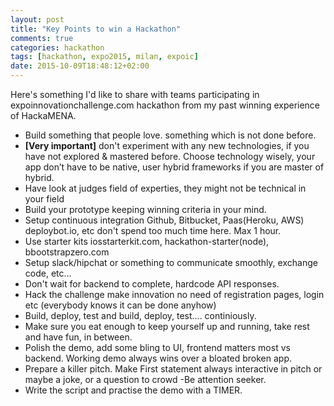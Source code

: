```yaml
---
layout: post
title: "Key Points to win a Hackathon"
comments: true
categories: hackathon
tags: [hackathon, expo2015, milan, expoic]
date: 2015-10-09T18:48:12+02:00
---
```


Here's something I'd like to share with teams participating in expoinnovationchallenge.com hackathon from my past winning experience of HackaMENA.

- Build something that people love. something which is not done before.
- **[Very important]** don't experiment with any new technologies, if you have not explored & mastered before. Choose technology wisely, your app don’t have to be native, user hybrid frameworks if you are master of hybrid.
- Have look at judges field of experties, they might not be technical in your field
- Build your prototype keeping winning criteria in your mind.
- Setup continuous integration Github, Bitbucket, Paas(Heroku, AWS) deploybot.io, etc don't spend too much time here. Max 1 hour.
- Use starter kits iosstarterkit.com, hackathon-starter(node), bbootstrapzero.com
- Setup slack/hipchat or something to communicate smoothly, exchange code, etc...
- Don't wait for backend to complete, hardcode API responses.
- Hack the challenge make innovation no need of registration pages, login etc (everybody knows it can be done anyhow)
- Build, deploy, test and build, deploy, test.... continiously.
- Make sure you eat enough to keep yourself up and running, take rest and have fun, in between.
- Polish the demo, add some bling to UI, frontend matters most vs backend. Working demo always wins over a bloated broken app.
- Prepare a killer pitch. Make First statement always interactive in pitch or maybe a joke, or a question to crowd -Be attention seeker.
- Write the script and practise the demo with a TIMER.